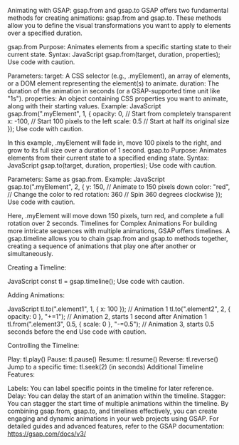 Animating with GSAP: gsap.from and gsap.to
GSAP offers two fundamental methods for creating animations: gsap.from and gsap.to. These methods allow you to define the visual transformations you want to apply to elements over a specified duration.

gsap.from
Purpose: Animates elements from a specific starting state to their current state.
Syntax:
JavaScript
gsap.from(target, duration, properties);
Use code with caution.

Parameters:
target: A CSS selector (e.g., .myElement), an array of elements, or a DOM element representing the element(s) to animate.
duration: The duration of the animation in seconds (or a GSAP-supported time unit like "1s").
properties: An object containing CSS properties you want to animate, along with their starting values.
Example:
JavaScript
gsap.from(".myElement", 1, {
  opacity: 0, // Start from completely transparent
  x: -100,   // Start 100 pixels to the left
  scale: 0.5  // Start at half its original size
});
Use code with caution.

In this example, .myElement will fade in, move 100 pixels to the right, and grow to its full size over a duration of 1 second.
gsap.to
Purpose: Animates elements from their current state to a specified ending state.
Syntax:
JavaScript
gsap.to(target, duration, properties);
Use code with caution.

Parameters:
Same as gsap.from.
Example:
JavaScript
gsap.to(".myElement", 2, {
  y: 150,  // Animate to 150 pixels down
  color: "red", // Change the color to red
  rotation: 360 // Spin 360 degrees clockwise
});
Use code with caution.

Here, .myElement will move down 150 pixels, turn red, and complete a full rotation over 2 seconds.
Timelines for Complex Animations
For building more intricate sequences with multiple animations, GSAP offers timelines. A gsap.timeline allows you to chain gsap.from and gsap.to methods together, creating a sequence of animations that play one after another or simultaneously.

Creating a Timeline:

JavaScript
const tl = gsap.timeline();
Use code with caution.

Adding Animations:

JavaScript
tl.to(".element1", 1, { x: 100 }); // Animation 1
tl.to(".element2", 2, { opacity: 0 }, "+=1"); // Animation 2, starts 1 second after Animation 1
tl.from(".element3", 0.5, { scale: 0 }, "-=0.5"); // Animation 3, starts 0.5 seconds before the end
Use code with caution.

Controlling the Timeline:

Play: tl.play()
Pause: tl.pause()
Resume: tl.resume()
Reverse: tl.reverse()
Jump to a specific time: tl.seek(2) (in seconds)
Additional Timeline Features:

Labels: You can label specific points in the timeline for later reference.
Delay: You can delay the start of an animation within the timeline.
Stagger: You can stagger the start time of multiple animations within the timeline.
By combining gsap.from, gsap.to, and timelines effectively, you can create engaging and dynamic animations in your web projects using GSAP. For detailed guides and advanced features, refer to the GSAP documentation: https://gsap.com/docs/v3/